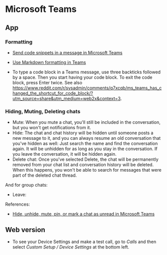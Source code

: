 # Microsoft Teams

## App

### Formatting

* [Send code snippets in a message in Microsoft Teams](https://support.microsoft.com/en-us/office/send-code-snippets-in-a-message-in-microsoft-teams-5406fe2b-2771-4b9a-bd73-656914f6ab3c)
* [Use Markdown formatting in Teams](https://support.microsoft.com/en-us/office/use-markdown-formatting-in-teams-4d10bd65-55e2-4b2d-a1f3-2bebdcd2c772)

* To type a code block in a Teams message, use three backticks followed by a space.  Then you start having your code block.  To exit the code block, press Enter twice.  See also <https://www.reddit.com/r/sysadmin/comments/q7xcqb/ms_teams_has_changed_the_shortcut_for_code_block/?utm_source=share&utm_medium=web2x&context=3>.

### Hiding, Muting, Deleting chats

* Mute: When you mute a chat, you'll still be included in the conversation, but you won't get notifications from it.
* Hide: The chat and chat history will be hidden until someone posts a new message to it, and you can always resume an old conversation that you've hidden as well: Just search the name and find the conversation again.  It will be unhidden for as long as you stay in the conversation.  If you leave the conversation, it will be hidden again.
* Delete chat: Once you've selected Delete, the chat will be permanently removed from your chat list and conversation history will be deleted. When this happens, you won't be able to search for messages that were part of the deleted chat thread.

And for group chats:

* Leave:

References:

* [Hide, unhide, mute, pin, or mark a chat as unread in Microsoft Teams](https://support.microsoft.com/en-au/office/hide-unhide-mute-or-pin-a-chat-in-microsoft-teams-9aee02ef-713d-495b-8a73-9762d8e4b066)

## Web version

* To see your Device Settings and make a test call, go to *Calls* and then select *Custom Setup / Device Settings* at the bottom left.
